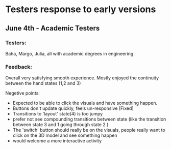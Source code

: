 # Testers response to early versions

## June 4th - Academic Testers

### Testers: 
Baha, Margo, Julia, all with academic degrees in engineering.

### Feedback:
Overall very satisfying smooth experience. 
Mostly enjoyed the continuity between the hand states (1,2 and 3)

Negetive points:
* Expected to be able to click the visuals and have something happen.
* Buttons don't update quickly, feels un-responsive [Fixed]
* Transitions to 'layout' state(4) is too jumpy
* prefer not see compounding transitions between state (like the transition between state 3 and 1 going through state 2 )
* The 'switch' button should really be on the visuals, people really want to click on the 3D model and see something happen
* would welcome a more interactive activity


